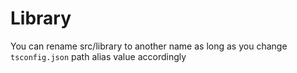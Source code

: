 # Library

You can rename src/library to another name as long as you change `tsconfig.json` path alias value accordingly